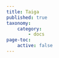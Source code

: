 ```yaml
---
title: Taiga
published: true
taxonomy:
    category:
        - docs
page-toc:
    active: false
---
```


<br> 
